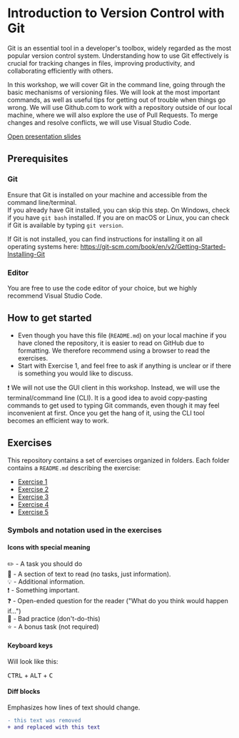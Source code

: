 # Introduction to Version Control with Git

Git is an essential tool in a developer's toolbox, widely regarded as the most popular version control system. Understanding how to use Git effectively is crucial for tracking changes in files, improving productivity, and collaborating efficiently with others.

In this workshop, we will cover Git in the command line, going through the basic mechanisms of versioning files. We will look at the most important commands, as well as useful tips for getting out of trouble when things go wrong. We will use Github.com to work with a repository outside of our local machine, where we will also explore the use of Pull Requests. To merge changes and resolve conflicts, we will use Visual Studio Code.

[Open presentation slides](#)

## Prerequisites

### Git

Ensure that Git is installed on your machine and accessible from the command line/terminal.  
If you already have Git installed, you can skip this step. On Windows, check if you have `git bash` installed. If you are on macOS or Linux, you can check if Git is available by typing `git version`.

If Git is not installed, you can find instructions for installing it on all operating systems here: https://git-scm.com/book/en/v2/Getting-Started-Installing-Git

### Editor

You are free to use the code editor of your choice, but we highly recommend Visual Studio Code.

## How to get started

- Even though you have this file (`README.md`) on your local machine if you have cloned the repository, it is easier to read on GitHub due to formatting. We therefore recommend using a browser to read the exercises.
- Start with Exercise 1, and feel free to ask if anything is unclear or if there is something you would like to discuss.

:exclamation: We will not use the GUI client in this workshop. Instead, we will use the terminal/command line (CLI). It is a good idea to avoid copy-pasting commands to get used to typing Git commands, even though it may feel inconvenient at first. Once you get the hang of it, using the CLI tool becomes an efficient way to work.

## Exercises

This repository contains a set of exercises organized in folders. Each folder contains a `README.md` describing the exercise:

- [Exercise 1](oppgave-1/README.md)
- [Exercise 2](oppgave-2/README.md)
- [Exercise 3](oppgave-3/README.md)
- [Exercise 4](oppgave-4/README.md)
- [Exercise 5](oppgave-5/README.md)

### Symbols and notation used in the exercises

#### Icons with special meaning

:pencil2: - A task you should do  
:book: - A section of text to read (no tasks, just information).  
:bulb: - Additional information.  
:exclamation: - Something important.  
:question: - Open-ended question for the reader ("What do you think would happen if...")  
:poop: - Bad practice (don't-do-this)  
:star: - A bonus task (not required)  

#### Keyboard keys

Will look like this:

<kbd>CTRL</kbd> + <kbd>ALT</kbd> + <kbd>C</kbd>

#### Diff blocks

Emphasizes how lines of text should change.

```diff
- this text was removed
+ and replaced with this text
```
